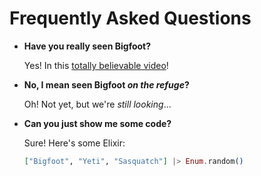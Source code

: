 # Frequently Asked Questions

- **Have you really seen Bigfoot?**

  Yes! In this [totally believable video](https://www.youtube.com/watch?v=ZMBeN4Kr4LE)!

- **No, I mean seen Bigfoot *on the refuge*?**

  Oh! Not yet, but we're *still looking*...

- **Can you just show me some code?**

  Sure! Here's some Elixir:

  ```elixir
  ["Bigfoot", "Yeti", "Sasquatch"] |> Enum.random()
  ```